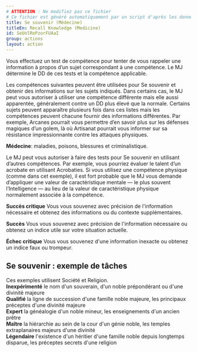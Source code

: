 ```yaml
---
# ATTENTION : Ne modifiez pas ce fichier
# Ce fichier est généré automatiquement par un script d'après les données du module Foundry VTT officiel et de sa traduction
title: Se souvenir (Médecine)
titleEn: Recall Knowledge (Medicine)
id: SeUolRoPzorFUAaI
group: actions
layout: action
---
```

<p>Vous effectuez un test de compétence pour tenter de vous rappeler une information à propos d’un sujet correspondant à une compétence. Le MJ détermine le DD de ces tests et la compétence applicable.</p><p>Les compétences suivantes peuvent être utilisées pour Se souvenir et obtenir des informations sur les sujets indiqués. Dans certains cas, le MJ peut vous autoriser à utiliser une compétence différente mais elle aussi apparentée, généralement contre un DD plus élevé que la normale. Certains sujets peuvent apparaître plusieurs fois dans ces listes mais les compétences peuvent chacune fournir des informations différentes. Par exemple, Arcanes pourrait vous permettre d’en savoir plus sur les défenses magiques d’un golem, là où Artisanat pourrait vous informer sur sa résistance impressionnante contre les attaques physiques.</p><p><span><strong>Médecine</strong>: maladies, poisons, blessures et criminalistique.&nbsp;</span></p><p>Le MJ peut vous autoriser à faire des tests pour Se souvenir en utilisant d’autres compétences. Par exemple, vous pourriez évaluer le talent d’un acrobate en utilisant Acrobaties. Si vous utilisez une compétence physique (comme dans cet exemple), il est fort probable que le MJ vous demande d’appliquer une valeur de caractéristique mentale — le plus souvent l’Intelligence — au lieu de la valeur de caractéristique physique normalement associée à la compétence.</p><p><strong>Succès critique</strong>&nbsp;Vous vous souvenez avec précision de l'information nécessaire et obtenez des informations ou du contexte supplémentaires.</p><p><strong>Succès</strong>&nbsp;Vous vous souvenez avec précision de l'information nécessaire ou obtenez un indice utile sur votre situation actuelle.</p><p><strong>Échec critique</strong>&nbsp;Vous vous souvenez d'une information inexacte ou obtenez un indice faux ou trompeur.</p><h2 class="title">Se souvenir : exemple de tâches</h2><p><span>Ces exemples utilisent Société et Religion.<br><strong>Inexpérimenté</strong>&nbsp;le nom d'un souverain, d'un noble prépondérant ou d'une divinité majeure<br><strong>Qualifié</strong>&nbsp;la ligne de succession d'une famille noble majeure, les principaux préceptes d'une divinité majeure<br><strong>Expert</strong>&nbsp;la généalogie d'un noble mineur, les enseignements d'un ancien prêtre<br><strong>Maître</strong>&nbsp;la hiérarchie au sein de la cour d'un génie noble, les temples extraplanaires majeurs d'une divinité<br><strong>Légendaire</strong>&nbsp;l'existence d'un héritier d'une famille noble depuis longtemps disparue, les préceptes secrets d'une religion</span></p>
